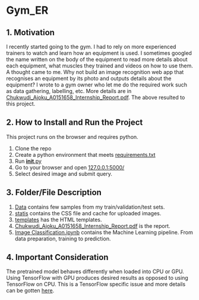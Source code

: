 # Gym_ER

## 1. Motivation

I recently started going to the gym. I had to rely on more experienced trainers to watch and learn how an equipment is used. I sometimes googled the name written on the body of the equipment to read more details about each equipment, what muscles they trained and videos on how to use them. A thought came to me. Why not build an image recognition web app that recognises an equipment by its photo and outputs details about the equipment? I wrote to a gym owner who let me do the required work such as data gathering, labelling, etc. More details are in [Chukwudi_Ajoku_A0151658_Internship_Report.pdf](https://github.com/Chuukwudi/Gym_ER/blob/main/Chukwudi_Ajoku_A0151658_Internship_Report.pdf). The above resulted to this project.
          
## 2. How to Install and Run the Project
This project runs on the browser and requires python.
1. Clone the repo
2. Create a python environment that meets [requirements.txt](https://github.com/Chuukwudi/Gym_ER/blob/main/requirements.txt)
3. Run [__init__.py](https://github.com/Chuukwudi/Gym_ER/blob/main/__init__.py)
4. Go to your browser and open [127.0.0.1:5000/](http://127.0.0.1:5000/)
5. Select desired image and submit query. 


## 3. Folder/File Description
1. [Data](https://github.com/Chuukwudi/Gym_ER/tree/main/data) contains few samples from my train/validation/test sets.
2. [statis](https://github.com/Chuukwudi/Gym_ER/tree/main/static) contains the CSS file and cache for uploaded images.
3. [templates](https://github.com/Chuukwudi/Gym_ER/tree/main/templates) has the HTML templates.
4. [Chukwudi_Ajoku_A0151658_Internship_Report.pdf](https://github.com/Chuukwudi/Gym_ER/blob/main/Chukwudi_Ajoku_A0151658_Internship_Report.pdf) is the report.
5. [Image Classification.ipynb](https://github.com/Chuukwudi/Gym_ER/blob/main/Image%20Classification.ipynb) contains the Machine Learning pipeline. From data preparation, training to prediction.
          
## 4. Important Consideration
The pretrained model behaves differently when loaded into CPU or GPU. Using TensorFlow with GPU produces desired results as opposed to using TensorFlow on CPU. This is a TensorFlow specific issue and more details can be gotten [here](https://stackoverflow.com/questions/43221730/tensorflow-same-code-but-get-different-result-from-cpu-device-to-gpu-device).
